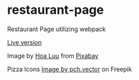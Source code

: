 # restaurant-page
Restaurant Page utilizing webpack

<a href="https://jared588.github.io/Restaurant-page/">Live version</a>

Image by <a href="https://pixabay.com/users/hoaluu-5512970/?utm_source=link-attribution&utm_medium=referral&utm_campaign=image&utm_content=2589577">Hoa Luu</a> from <a href="https://pixabay.com//?utm_source=link-attribution&utm_medium=referral&utm_campaign=image&utm_content=2589577">Pixabay</a>

Pizza Icons <a href="https://www.freepik.com/free-vector/top-view-different-pizzas-illustrations-set_20827492.htm#query=pizza%20flat&position=12&from_view=search&track=ais">Image by pch.vector</a> on Freepik
